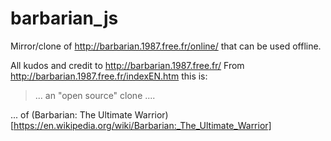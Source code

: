# barbarian_js

Mirror/clone of http://barbarian.1987.free.fr/online/
that can be used offline.

All kudos and credit to http://barbarian.1987.free.fr/
From http://barbarian.1987.free.fr/indexEN.htm this is:

> ... an "open source" clone ....

... of (Barbarian: The Ultimate Warrior)[https://en.wikipedia.org/wiki/Barbarian:_The_Ultimate_Warrior]
